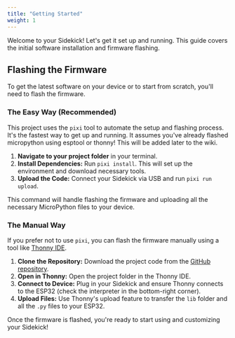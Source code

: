```yaml
---
title: "Getting Started"
weight: 1
---
```


Welcome to your Sidekick! Let's get it set up and running. This guide covers the initial software installation and firmware flashing.

## Flashing the Firmware

To get the latest software on your device or to start from scratch, you'll need to flash the firmware.

### The Easy Way (Recommended)

This project uses the `pixi` tool to automate the setup and flashing process. It's the fastest way to get up and running. It assumes you've already flashed micropython using esptool or thonny! This will be added later to the wiki. 

1.  **Navigate to your project folder** in your terminal.
2.  **Install Dependencies:** Run `pixi install`. This will set up the environment and download necessary tools.
3.  **Upload the Code:** Connect your Sidekick via USB and run `pixi run upload`.

This command will handle flashing the firmware and uploading all the necessary MicroPython files to your device.

### The Manual Way

If you prefer not to use `pixi`, you can flash the firmware manually using a tool like [Thonny IDE](https://thonny.org/).

1.  **Clone the Repository:** Download the project code from the [GitHub repository](https://github.com/meetsidekick/code).
2.  **Open in Thonny:** Open the project folder in the Thonny IDE.
3.  **Connect to Device:** Plug in your Sidekick and ensure Thonny connects to the ESP32 (check the interpreter in the bottom-right corner).
4.  **Upload Files:** Use Thonny's upload feature to transfer the `lib` folder and all the `.py` files to your ESP32.

Once the firmware is flashed, you're ready to start using and customizing your Sidekick!